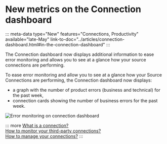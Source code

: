 # New metrics on the Connection dashboard
::: meta-data type="New" features="Connections, Productivity" available="late-May" link-to-doc="../articles/connection-dashboard.html#in-the-connection-dashboard"
:::

The Connection dashboard now displays additional information to ease error monitoring and allows you to see at a glance how your source connections are performing.  

To ease error monitoring and allow you to see at a glance how your Source Connections are performing, the Connection dashboard now displays: 
- a graph with the number of product errors (business and technical) for the past week,
- connection cards showing the number of business errors for the past week. 

![Error monitoring on connection dashboard](../img/error-monitoring-connection-dashboard.png)

::: more
[What is a connection?](../articles/what-is-a-connection.html)   
[How to monitor your third-party connections?](../articles/connection-dashboard.html)  
[How to manage your connections?](../articles/manage-your-connections.html) 
:::
